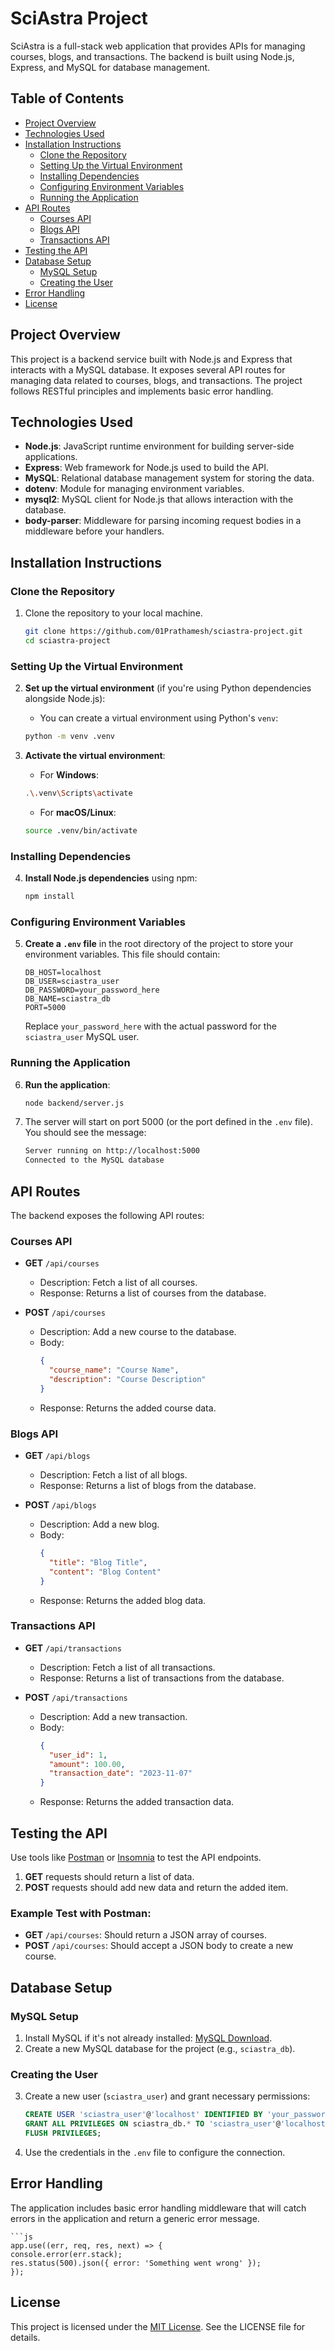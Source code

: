 # SciAstra Project

SciAstra is a full-stack web application that provides APIs for managing courses, blogs, and transactions. The backend is built using Node.js, Express, and MySQL for database management.

## Table of Contents
- [Project Overview](#project-overview)
- [Technologies Used](#technologies-used)
- [Installation Instructions](#installation-instructions)
  - [Clone the Repository](#clone-the-repository)
  - [Setting Up the Virtual Environment](#setting-up-the-virtual-environment)
  - [Installing Dependencies](#installing-dependencies)
  - [Configuring Environment Variables](#configuring-environment-variables)
  - [Running the Application](#running-the-application)
- [API Routes](#api-routes)
  - [Courses API](#courses-api)
  - [Blogs API](#blogs-api)
  - [Transactions API](#transactions-api)
- [Testing the API](#testing-the-api)
- [Database Setup](#database-setup)
  - [MySQL Setup](#mysql-setup)
  - [Creating the User](#creating-the-user)
- [Error Handling](#error-handling)
- [License](#license)

## Project Overview

This project is a backend service built with Node.js and Express that interacts with a MySQL database. It exposes several API routes for managing data related to courses, blogs, and transactions. The project follows RESTful principles and implements basic error handling.

## Technologies Used

- **Node.js**: JavaScript runtime environment for building server-side applications.
- **Express**: Web framework for Node.js used to build the API.
- **MySQL**: Relational database management system for storing the data.
- **dotenv**: Module for managing environment variables.
- **mysql2**: MySQL client for Node.js that allows interaction with the database.
- **body-parser**: Middleware for parsing incoming request bodies in a middleware before your handlers.

## Installation Instructions

### Clone the Repository

1. Clone the repository to your local machine.

    ```bash
    git clone https://github.com/01Prathamesh/sciastra-project.git
    cd sciastra-project
    ```

### Setting Up the Virtual Environment

2. **Set up the virtual environment** (if you're using Python dependencies alongside Node.js):
    - You can create a virtual environment using Python's `venv`:

    ```bash
    python -m venv .venv
    ```

3. **Activate the virtual environment**:
    - For **Windows**:
    ```bash
    .\.venv\Scripts\activate
    ```
    - For **macOS/Linux**:
    ```bash
    source .venv/bin/activate
    ```

### Installing Dependencies

4. **Install Node.js dependencies** using npm:
    ```bash
    npm install
    ```

### Configuring Environment Variables

5. **Create a `.env` file** in the root directory of the project to store your environment variables. This file should contain:

    ```dotenv
    DB_HOST=localhost
    DB_USER=sciastra_user
    DB_PASSWORD=your_password_here
    DB_NAME=sciastra_db
    PORT=5000
    ```

    Replace `your_password_here` with the actual password for the `sciastra_user` MySQL user.

### Running the Application

6. **Run the application**:
    ```bash
    node backend/server.js
    ```

7. The server will start on port 5000 (or the port defined in the `.env` file). You should see the message:
    ```bash
    Server running on http://localhost:5000
    Connected to the MySQL database
    ```

## API Routes

The backend exposes the following API routes:

### Courses API

- **GET** `/api/courses`  
  - Description: Fetch a list of all courses.
  - Response: Returns a list of courses from the database.
  
- **POST** `/api/courses`  
  - Description: Add a new course to the database.
  - Body:  
    ```json
    {
      "course_name": "Course Name",
      "description": "Course Description"
    }
    ```
  - Response: Returns the added course data.

### Blogs API

- **GET** `/api/blogs`  
  - Description: Fetch a list of all blogs.
  - Response: Returns a list of blogs from the database.

- **POST** `/api/blogs`  
  - Description: Add a new blog.
  - Body:  
    ```json
    {
      "title": "Blog Title",
      "content": "Blog Content"
    }
    ```
  - Response: Returns the added blog data.

### Transactions API

- **GET** `/api/transactions`  
  - Description: Fetch a list of all transactions.
  - Response: Returns a list of transactions from the database.

- **POST** `/api/transactions`  
  - Description: Add a new transaction.
  - Body:  
    ```json
    {
      "user_id": 1,
      "amount": 100.00,
      "transaction_date": "2023-11-07"
    }
    ```
  - Response: Returns the added transaction data.

## Testing the API

Use tools like [Postman](https://www.postman.com/) or [Insomnia](https://insomnia.rest/) to test the API endpoints.

1. **GET** requests should return a list of data.
2. **POST** requests should add new data and return the added item.

### Example Test with Postman:
- **GET** `/api/courses`: Should return a JSON array of courses.
- **POST** `/api/courses`: Should accept a JSON body to create a new course.

## Database Setup

### MySQL Setup

1. Install MySQL if it's not already installed: [MySQL Download](https://dev.mysql.com/downloads/installer/).
2. Create a new MySQL database for the project (e.g., `sciastra_db`).

### Creating the User

3. Create a new user (`sciastra_user`) and grant necessary permissions:
    ```sql
    CREATE USER 'sciastra_user'@'localhost' IDENTIFIED BY 'your_password_here';
    GRANT ALL PRIVILEGES ON sciastra_db.* TO 'sciastra_user'@'localhost';
    FLUSH PRIVILEGES;
    ```

4. Use the credentials in the `.env` file to configure the connection.

## Error Handling

The application includes basic error handling middleware that will catch errors in the application and return a generic error message.

    ```js
    app.use((err, req, res, next) => {
    console.error(err.stack);
    res.status(500).json({ error: 'Something went wrong' });
    });


## License

This project is licensed under the [MIT License](LICENSE). See the LICENSE file for details.